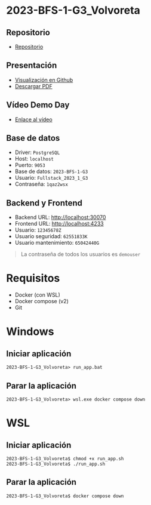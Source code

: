 # 2023-BFS-1-G3_Volvoreta
## Repositorio
* [Repositorio](https://github.com/CampusDual/2023-BFS-1-G3_Volvoreta)
## Presentación
* [Visualización en Github](https://github.com/CampusDual/2023-BFS-1-G3_Volvoreta/blob/main/Presentacion/volvoreta.pdf)
* [Descargar PDF](https://raw.github.com/CampusDual/2023-BFS-1-G3_Volvoreta/main/Presentacion/volvoreta.pdf)
## Vídeo Demo Day
* [Enlace al vídeo](https://campusdual-my.sharepoint.com/:v:/p/info/EYMDk8FeEtJFs9xi2Ck3dUwBZ8_y5FJSm2YvAmZOCIKeKw?e=1s8dUO&nav=eyJyZWZlcnJhbEluZm8iOnsicmVmZXJyYWxBcHAiOiJTdHJlYW1XZWJBcHAiLCJyZWZlcnJhbFZpZXciOiJTaGFyZURpYWxvZy1MaW5rIiwicmVmZXJyYWxBcHBQbGF0Zm9ybSI6IldlYiIsInJlZmVycmFsTW9kZSI6InZpZXcifX0%3D)
## Base de datos
* Driver: `PostgreSQL`
* Host: `localhost`
* Puerto: `9053`
* Base de datos: `2023-BFS-1-G3`
* Usuario: `Fullstack_2023_1_G3`
* Contraseña: `1qaz2wsx`
## Backend y Frontend
* Backend URL: [http://localhost:30070](http://localhost:30070)
* Frontend URL: [http://localhost:4233](http://localhost:4233)
* Usuario: `12345678Z`
* Usuario seguridad: `62551833K`
* Usuario mantenimiento: `65042440G`
> La contraseña de todos los usuarios es `demouser`

# Requisitos
* Docker (con WSL)
* Docker compose (v2)
* Git

# Windows
## Iniciar aplicación
```
2023-BFS-1-G3_Volvoreta> run_app.bat
```
## Parar la aplicación
```
2023-BFS-1-G3_Volvoreta> wsl.exe docker compose down
```

# WSL
## Iniciar aplicación
```
2023-BFS-1-G3_Volvoreta$ chmod +x run_app.sh
2023-BFS-1-G3_Volvoreta$ ./run_app.sh
```
## Parar la aplicación
```
2023-BFS-1-G3_Volvoreta$ docker compose down
```
